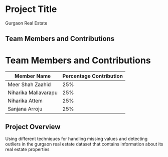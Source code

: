 # Project Title
Gurgaon Real Estate

## Team Members and Contributions

# Team Members and Contributions

| Member Name             | Percentage Contribution |
|-------------------------|-------------------------|
| Meer Shah Zaahid        | 25%                     |
| Niharika Mallavarapu    | 25%                     |
| Niharika Attem          | 25%                     |
| Sanjana Arroju          | 25%                     |


## Project Overview

 Using different techniques for handling missing values and detecting outliers in the gurgaon real estate dataset that contains information about its real estate properties
